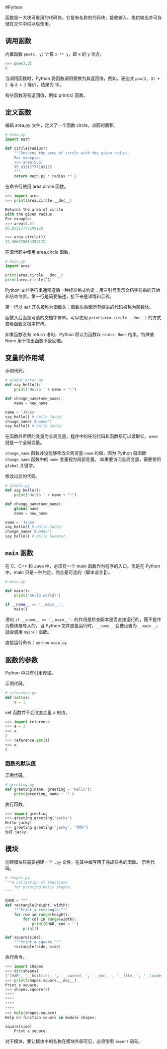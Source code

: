 #Python 

函数是一大块可重用的代码块。它是有名称的代码块，接收输入、提供输出并可存储在文件中供以后使用。

## 调用函数

内置函数 `pow(x, y)` 计算 `x ** y`，即 x 的 y 次方。
```python
>>> pow(2,3)
8
```

当调用函数时，Python 将函数调用替换为其返回值，例如，表达式 `pow(2, 3) + 2 `与 `8 + 2` 等价，结果为 10。

有些函数没有返回值，例如 print(x) 函数。

## 定义函数

编辑 area.py 文件，定义了一个函数 circle，求圆的面积。
```python
# area.py
import math

def circle(radius):
    """Returns the area of circle with the given radius.
    For example:
    >>> area(5.5)
    95.03317777109125
    """
    return math.pi * radius ** 2
```

在命令行使用 area.circle 函数。
```python
>>> import area 
>>> print(area.circle.__doc__) 

Returns the area of circle
with the given radius.
For example:
>>> area(5.5)
95.03317777109125

>>> area.circle(2)
12.566370614359172
```

在源代码中使用 area.circle 函数。
```python
# main.py
import area

print(area.circle.__doc__)
print(area.circle(2))
```

Python 文档字符串通常遵循一种标准格式约定：用三引号表示文档字符串的开始和结束位置，第一行是简要描述，接下来是详情和示例。

第一行以 `def` 开头被称为函数头；函数头后面所有缩进的代码被称为函数体。

函数头后面是可选的文档字符串。可以使用 `print(area.circle.__doc__)` 的方式查看函数文档字符串。

如果函数没有 return 语句，Python 将认为函数以 `reutrn None` 结束。特殊值 None 用于指出函数不返回值。

## 变量的作用域

示例代码。
```python
# global_error.py
def say_hello():
    print('Hello ' + name + "!")

def change_name(new_name):
    name = new_name

name = 'Jacky'
say_hello() # Hello Jacky!
change_name('Suomea')
say_hello() # Hello Jacky!
```

在函数外声明的变量为全局变量，程序中的任何代码和函数都可以读取它。`name` 就是一个全局变量。

`change_name` 函数并没能够修改全局变量 `name` 的值，因为 Python 将函数 `change_name` 函数中的 `name` 变量视为局部变量。
如果要访问全局变量，需要使用 `global` 关键字。

修改过后的代码。
```python
# global.py
def say_hello():
    print('Hello ' + name + "!")

def change_name(new_name):
    global name
    name = new_name

name = 'Jacky'
say_hello() # Hello Jacky!
change_name('Suomea')
say_hello() # Hello Suomea!
```

## `main` 函数

在 C、C++ 和 Java 中，必须有一个 main 函数作为程序的入口。但是在 Python 中，main 只是一种约定，完全是可选的（脚本语言👀）。

```python
# main.py

def main():
    print('hello world!')
    
if __name__ == '__main__':
    main()
```

语句 `if __name__ == '__main__':` 的作用是检查脚本是否直接运行的，而不是作为模块被导入的。当 Python 文件直接运行时，`__name__` 会被设置为 `__main__`，就会调用 `main()` 函数。

直接运行命令：`python main.py`
## 函数的参数

Python 中只有引用传递。

示例代码。
```python
# reference.py
def set(x):
    x = 1
```

set 函数并不会改变变量 a 的值。
```python
>>> import reference
>>> a = 2
>>> a
2
>>> reference.set(a)
>>> a
2
```

### 函数的默认值

示例代码。
```python
# greeting.py
def greeting(name, greeting = 'Hello'):
    print(greeting, name + '!')
```

执行函数。
```python
>>> import greeting
>>> greeting.greeting('jacky') 
Hello jacky!
>>> greeting.greeting('jacky', "你好")
你好 jacky!
```

## 模块

创建模块只需要创建一个 `.py` 文件，在其中编写用于完成任务的函数。
示例代码。
```python
# shapes.py
"""A collection of functions
    for printing basic shapes.
"""

CHAR = "*"
def rectangle(height, width):
    """Print a rectangle."""
    for row in range(height):
        for col in range(width):
            print(CHAR, end = '')
        print()

def square(side):
    """Print a square."""
    rectangle(side, side)
```

执行命令。
```python
>>> import shapes
>>> dir(shapes)
['CHAR', '__builtins__', '__cached__', '__doc__', '__file__', '__loader__', '__name__', '__package__', '__spec__', 'rectangle', 'square']
>>> print(shapes.square.__doc__)
Print a square.
>>> shapes.square(4)
****
****
****
****
>>> help(shapes.square)
Help on function square in module shapes:

square(side)
    Print a square.
```

对于模块，要让模块中的名称在模块外部可见，必须使用 `import` 语句。